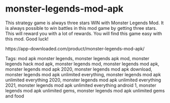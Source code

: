 # monster-legends-mod-apk
This strategy game is always three stars WIN with Monster Legends Mod. It is always possible to win battles in this mod game by getting three stars. This will reward you with a lot of rewards. You will find this game easy with this mod. Good luck!
<p> https://app-downloaded.com/product/monster-legends-mod-apk/ <p>
  Tags: mod apk monster legends, monster legends apk mod, monster legends hack mod apk, monster legends mod, monster legends mod apk, monster legends mod apk 2020, monster legends mod apk download, monster legends mod apk unlimited everything, monster legends mod apk unlimited everything 2020, monster legends mod apk unlimited everything 2021, monster legends mod apk unlimited everything android 1, monster legends mod apk unlimited gems, monster legends mod apk unlimited gems and food
